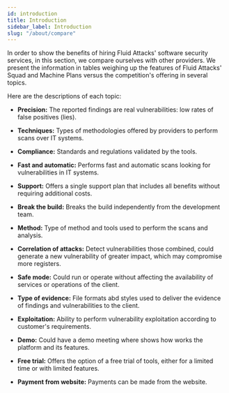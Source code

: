 ```yaml
---
id: introduction
title: Introduction
sidebar_label: Introduction
slug: "/about/compare"
---
```


In order to show the benefits of hiring Fluid Attacks'
software security services, in this section,
we compare ourselves with other providers.
We present the information in tables
weighing up the features of Fluid Attacks' Squad
and Machine Plans versus the competition's offering
in several topics.

Here are the descriptions of each topic:

- **Precision:**
  The reported findings are real vulnerabilities:
  low rates of false positives (lies).

- **Techniques:**
  Types of methodologies offered by providers
  to perform scans over IT systems.

- **Compliance:**
  Standards and regulations validated by the tools.

- **Fast and automatic:**
  Performs fast and automatic scans looking for
  vulnerabilities in IT systems.

- **Support:**
  Offers a single support plan that includes all
  benefits without requiring additional costs.

- **Break the build:**
  Breaks the build independently from the
  development team.

- **Method:**
  Type of method and tools used to perform the
  scans and analysis.

- **Correlation of attacks:**
  Detect vulnerabilities those combined, could
  generate a new vulnerability of greater impact,
  which may compromise more registers.

- **Safe mode:**
  Could run or operate without affecting the availability
  of services or operations of the client.

- **Type of evidence:**
  File formats abd styles used to deliver the
  evidence of findings and vulnerabilities to
  the client.

- **Exploitation:**
  Ability to perform vulnerability exploitation
  according to customer's requirements.

- **Demo:**
  Could have a demo meeting where shows how works
  the platform and its features.

- **Free trial:**
  Offers the option of a free trial of tools,
  either for a limited time or with limited features.

- **Payment from website:**
  Payments can be made from the website.
